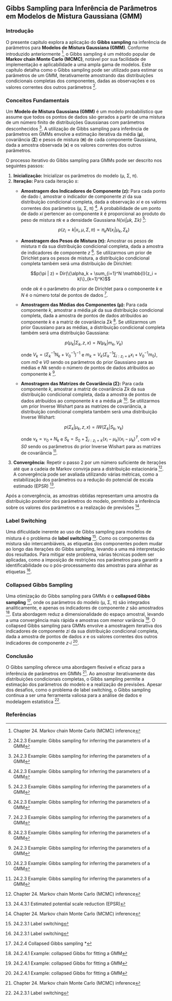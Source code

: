 ## Gibbs Sampling para Inferência de Parâmetros em Modelos de Mistura Gaussiana (GMM)

### Introdução
O presente capítulo explora a aplicação do **Gibbs sampling** na inferência de parâmetros para **Modelos de Mistura Gaussiana (GMM)**. Conforme introduzido anteriormente [^2], o Gibbs sampling é um método popular de **Markov chain Monte Carlo (MCMC)**, notável por sua facilidade de implementação e aplicabilidade a uma ampla gama de modelos. Este capítulo detalha como o Gibbs sampling pode ser utilizado para estimar os parâmetros de um GMM, iterativamente amostrando das distribuições condicionais completas dos componentes, dadas as observações e os valores correntes dos outros parâmetros [^4].

### Conceitos Fundamentais
Um **Modelo de Mistura Gaussiana (GMM)** é um modelo probabilístico que assume que todos os pontos de dados são gerados a partir de uma mistura de um número finito de distribuições Gaussianas com parâmetros desconhecidos [^4]. A utilização de Gibbs sampling para inferência de parâmetros em GMMs envolve a estimação iterativa da média (**μ**), covariância (**Σ**) e pesos de mistura (**π**) de cada componente Gaussiana, dada a amostra observada (**x**) e os valores correntes dos outros parâmetros.

O processo iterativo do Gibbs sampling para GMMs pode ser descrito nos seguintes passos:

1.  **Inicialização:** Inicializar os parâmetros do modelo (μ, Σ, π).
2.  **Iteração:** Para cada iteração *s*:
    *   **Amostragem dos Indicadores de Componente (z):** Para cada ponto de dado *i*, amostrar o indicador de componente *zi* da sua distribuição condicional completa, dada a observação *xi* e os valores correntes dos parâmetros (μ, Σ, π) [^4]. A probabilidade de um ponto de dado *xi* pertencer ao componente *k* é proporcional ao produto do peso de mistura *πk* e a densidade Gaussiana *N(xi|μk, Σk)* [^4]:

        $$p(z_i = k | x_i, \mu, \Sigma, \pi) \propto \pi_k N(x_i | \mu_k, \Sigma_k)$$
    *   **Amostragem dos Pesos de Mistura (π):** Amostrar os pesos de mistura *π* da sua distribuição condicional completa, dada a amostra de indicadores de componente *z* [^4]. Se utilizarmos um prior de Dirichlet para os pesos de mistura, a distribuição condicional completa também será uma distribuição de Dirichlet:

        $$p(\pi | z) = Dir(\{\alpha_k + \sum_{i=1}^N \mathbb{I}(z_i = k)\}_{k=1}^K)$$

        onde *αk* é o parâmetro do prior de Dirichlet para o componente *k* e *N* é o número total de pontos de dados [^4].
    *   **Amostragem das Médias dos Componentes (μ):** Para cada componente *k*, amostrar a média *μk* da sua distribuição condicional completa, dada a amostra de pontos de dados atribuídos ao componente *k* e a matriz de covariância *Σk* [^4]. Se utilizarmos um prior Gaussiano para as médias, a distribuição condicional completa também será uma distribuição Gaussiana:

        $$p(\mu_k | \Sigma_k, z, x) = N(\mu_k | m_k, V_k)$$

        onde $V_k = (\Sigma_k^{-1} N_k + V_0^{-1})^{-1}$ e $m_k = V_k (\Sigma_k^{-1} \sum_{i: z_i = k} x_i + V_0^{-1} m_0)$, com *m0* e *V0* sendo os parâmetros do prior Gaussiano para as médias e *Nk* sendo o número de pontos de dados atribuídos ao componente *k* [^4].
    *   **Amostragem das Matrizes de Covariância (Σ):** Para cada componente *k*, amostrar a matriz de covariância *Σk* da sua distribuição condicional completa, dada a amostra de pontos de dados atribuídos ao componente *k* e a média *μk* [^4]. Se utilizarmos um prior Inverse Wishart para as matrizes de covariância, a distribuição condicional completa também será uma distribuição Inverse Wishart:

        $$p(\Sigma_k | \mu_k, z, x) = IW(\Sigma_k | S_k, \nu_k)$$

        onde $\nu_k = \nu_0 + N_k$ e $S_k = S_0 + \sum_{i: z_i = k} (x_i - \mu_k)(x_i - \mu_k)^T$, com *ν0* e *S0* sendo os parâmetros do prior Inverse Wishart para as matrizes de covariância [^4].
3.  **Convergência:** Repetir o passo 2 por um número suficiente de iterações até que a cadeia de Markov convirja para a distribuição estacionária [^2]. A convergência pode ser avaliada utilizando várias métricas, como a estabilização dos parâmetros ou a redução do potencial de escala estimado (EPSR) [^24.4.3.1].

Após a convergência, as amostras obtidas representam uma amostra da distribuição posterior dos parâmetros do modelo, permitindo a inferência sobre os valores dos parâmetros e a realização de previsões [^2].

### Label Switching
Uma dificuldade inerente ao uso de Gibbs sampling para modelos de mistura é o problema de **label switching** [^24.2.3.1]. Como os componentes da mistura são intercambiáveis, as etiquetas dos componentes podem mudar ao longo das iterações do Gibbs sampling, levando a uma má interpretação dos resultados. Para mitigar este problema, várias técnicas podem ser aplicadas, como a imposição de restrições nos parâmetros para garantir a identificabilidade ou o pós-processamento das amostras para alinhar as etiquetas [^24.2.3.1].

### Collapsed Gibbs Sampling
Uma otimização do Gibbs sampling para GMMs é o **collapsed Gibbs sampling** [^24.2.4], onde os parâmetros do modelo (μ, Σ, π) são integrados analiticamente, e apenas os indicadores de componente *z* são amostrados [^24.2.4.1]. Esta abordagem reduz a dimensionalidade do espaço amostral, levando a uma convergência mais rápida e amostras com menor variância [^24.2.4.1]. O collapsed Gibbs sampling para GMMs envolve a amostragem iterativa dos indicadores de componente *zi* da sua distribuição condicional completa, dada a amostra de pontos de dados *x* e os valores correntes dos outros indicadores de componente *z-i* [^24.2.4.1].

### Conclusão
O Gibbs sampling oferece uma abordagem flexível e eficaz para a inferência de parâmetros em GMMs [^2]. Ao amostrar iterativamente das distribuições condicionais completas, o Gibbs sampling permite a estimação dos parâmetros do modelo e a realização de previsões. Apesar dos desafios, como o problema de label switching, o Gibbs sampling continua a ser uma ferramenta valiosa para a análise de dados e modelagem estatística [^24.2.3.1].

### Referências
[^2]: Chapter 24. Markov chain Monte Carlo (MCMC) inference
[^4]: 24.2.3 Example: Gibbs sampling for inferring the parameters of a GMM
[^24.2.3.1]: 24.2.3.1 Label switching
[^24.2.4]: 24.2.4 Collapsed Gibbs sampling *
[^24.2.4.1]: 24.2.4.1 Example: collapsed Gibbs for fitting a GMM
[^24.4.3.1]: 24.4.3.1 Estimated potential scale reduction (EPSR)
<!-- END -->